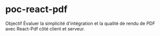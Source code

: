 # poc-react-pdf
Objectif Évaluer la simplicité d'intégration et la qualité de rendu de PDF avec React-Pdf côté client et serveur.
